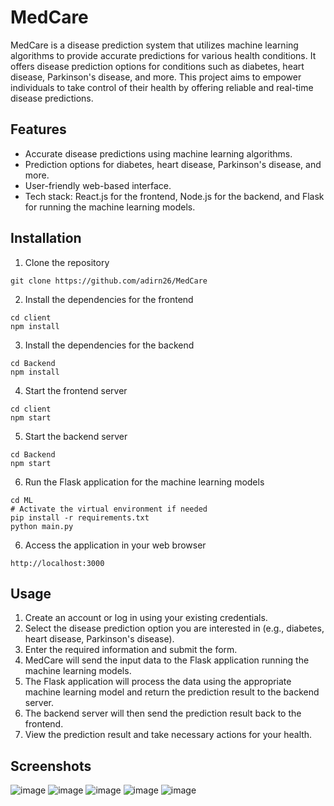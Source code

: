 # MedCare

MedCare is a disease prediction system that utilizes machine learning algorithms to provide accurate predictions for various health conditions. It offers disease prediction options for conditions such as diabetes, heart disease, Parkinson's disease, and more. This project aims to empower individuals to take control of their health by offering reliable and real-time disease predictions.

## Features
- Accurate disease predictions using machine learning algorithms.
- Prediction options for diabetes, heart disease, Parkinson's disease, and more.
- User-friendly web-based interface.
- Tech stack: React.js for the frontend, Node.js for the backend, and Flask for running the machine learning models.

## Installation
1. Clone the repository  
```
git clone https://github.com/adirn26/MedCare
```

2. Install the dependencies for the frontend  
```
cd client
npm install
```

3. Install the dependencies for the backend
```
cd Backend
npm install
```

4. Start the frontend server
```
cd client
npm start
```

5. Start the backend server
```
cd Backend
npm start
```

6. Run the Flask application for the machine learning models
```
cd ML
# Activate the virtual environment if needed
pip install -r requirements.txt
python main.py
```

6. Access the application in your web browser
```
http://localhost:3000
```
## Usage
1. Create an account or log in using your existing credentials.
2. Select the disease prediction option you are interested in (e.g., diabetes, heart disease, Parkinson's disease).
3. Enter the required information and submit the form.
4. MedCare will send the input data to the Flask application running the machine learning models.
5. The Flask application will process the data using the appropriate machine learning model and return the prediction result to the backend server.
6. The backend server will then send the prediction result back to the frontend.
7. View the prediction result and take necessary actions for your health.

## Screenshots
![image](https://github.com/adirn26/MedCare/assets/100658781/0e809131-619d-4f46-9f32-b350e6ff084a)
![image](https://github.com/adirn26/MedCare/assets/100658781/c070c973-f631-41e1-9a77-5910895b61f1)
![image](https://github.com/adirn26/MedCare/assets/100658781/09498f62-0e5f-48e2-a133-46b21effb198)
![image](https://github.com/adirn26/MedCare/assets/100658781/cf15df53-1141-4f4f-b871-07731dde9175)
![image](https://github.com/adirn26/MedCare/assets/100658781/f157be35-f2ac-441f-a7d8-756b4d65c855)





